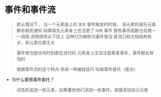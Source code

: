# 事件和事件流

> 默认情况下，
> 当一个元素身上的 `某类` 事件触发的时候，
> 该元素的祖先元素都会收到通知
> 如果祖先元素身上也注册了 `同类` 事件
> 那些事件函数也会被一一调用
> 调用顺序从下往上
> 这种行为被称为事件冒泡
> 冒泡只和文档结构有关，和元素位置无关

> 事件冒泡是任何时刻都在进行的
> 元素身上注没注册某类事件，事件都会冒泡的

> 根据事件流的这个特点 带来一种编程技巧 叫做事件委托（委派）

* 为什么要用事件委托？
> 动态的追加一些元素，如果要给他们添加一些事件，直接添加给父元素